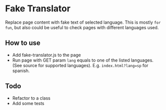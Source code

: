 Fake Translator
===========

Replace page content with fake text of selected language. This is mostly `for fun`, but also could be useful to check pages with different languages used.

How to use
----------

* Add fake-translator.js to the page
* Run page with GET param `lang` equals to one of the listed languages. (See source for supported languages). E.g. `index.html?lang=sp` for spanish.

Todo
----------

* Refactor to a class
* Add some tests